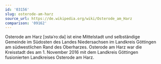 ```yaml
---
id: '03156'
slug: osterode-am-harz
source_url: https://de.wikipedia.org/wiki/Osterode_am_Harz
comparison: '09162'
---
```


Osterode am Harz [ɔstəˈroːdə] ist eine Mittelstadt und selbständige Gemeinde im Südosten des Landes Niedersachsen im Landkreis Göttingen am südwestlichen Rand des Oberharzes. Osterode am Harz war die Kreisstadt des am 1. November 2016 mit dem Landkreis Göttingen fusionierten Landkreises Osterode am Harz.
